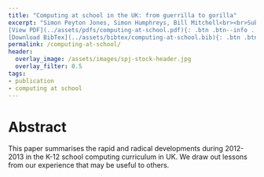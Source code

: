 ```yaml
---
title: "Computing at school in the UK: from guerrilla to gorilla"
excerpt: "Simon Peyton Jones, Simon Humphreys, Bill Mitchell<br><br>Submitted to CACM<br><br>
[View PDF](../assets/pdfs/computing-at-school.pdf){: .btn .btn--info ..btn--large}
[Download BibTex](../assets/bibtex/computing-at-school.bib){: .btn .btn--info ..btn--large}"
permalink: /computing-at-school/
header:
  overlay_image: /assets/images/spj-stock-header.jpg
  overlay_filter: 0.5
tags:
- publication
- computing at school
---
```


# Abstract
This paper summarises the rapid and radical developments during 2012-2013 in the K-12 school computing curriculum in UK. We draw out lessons from our experience that may be useful to others.
